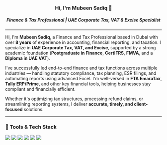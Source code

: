 <h3 align="center">Hi, I'm Mubeen Sadiq 👋</h3>
<h5 align="center">Finance & Tax Professional | UAE Corporate Tax, VAT & Excise Specialist</h5>

---

Hi, I'm **Mubeen Sadiq**, a Finance and Tax Professional based in Dubai with over **8 years** of experience in accounting, financial reporting, and taxation. I specialize in **UAE Corporate Tax, VAT, and Excise**, supported by a strong academic foundation (**Postgraduate in Finance**, **CertIFRS**, **FMVA**, and a **Diploma in UAE VAT**).

I've successfully led end-to-end finance and tax functions across multiple industries — handling statutory compliance, tax planning, ESR filings, and automating reports using advanced Excel. I'm well-versed in **FTA EmaraTax**, **Tally ERP/Prime**, and other key financial tools, helping businesses stay compliant and financially efficient.

Whether it's optimizing tax structures, processing refund claims, or streamlining reporting systems, I deliver **accurate, timely, and client-focused** solutions.

---

### 🧰 Tools & Tech Stack

<p align="left">
  <a href="#"><img src="https://img.shields.io/badge/Microsoft_Excel-217346?style=for-the-badge&logo=microsoft-excel&logoColor=white"/></a>
  <a href="#"><img src="https://img.shields.io/badge/Tally_Prime-009DC4?style=for-the-badge&logoColor=white"/></a>
  <a href="#"><img src="https://img.shields.io/badge/QuickBooks-2CA01C?style=for-the-badge&logo=intuit&logoColor=white"/></a>
  <a href="#"><img src="https://img.shields.io/badge/Zoho_CRM-FC4C02?style=for-the-badge&logoColor=white"/></a>
  <a href="#"><img src="https://img.shields.io/badge/EmaraTax-UAE_CT_System-007B8A?style=for-the-badge&logoColor=white"/></a>
  <a href="#"><img src="https://img.shields.io/badge/Power_BI-F2C811?style=for-the-badge&logo=powerbi&logoColor=black"/></a>
</p>
